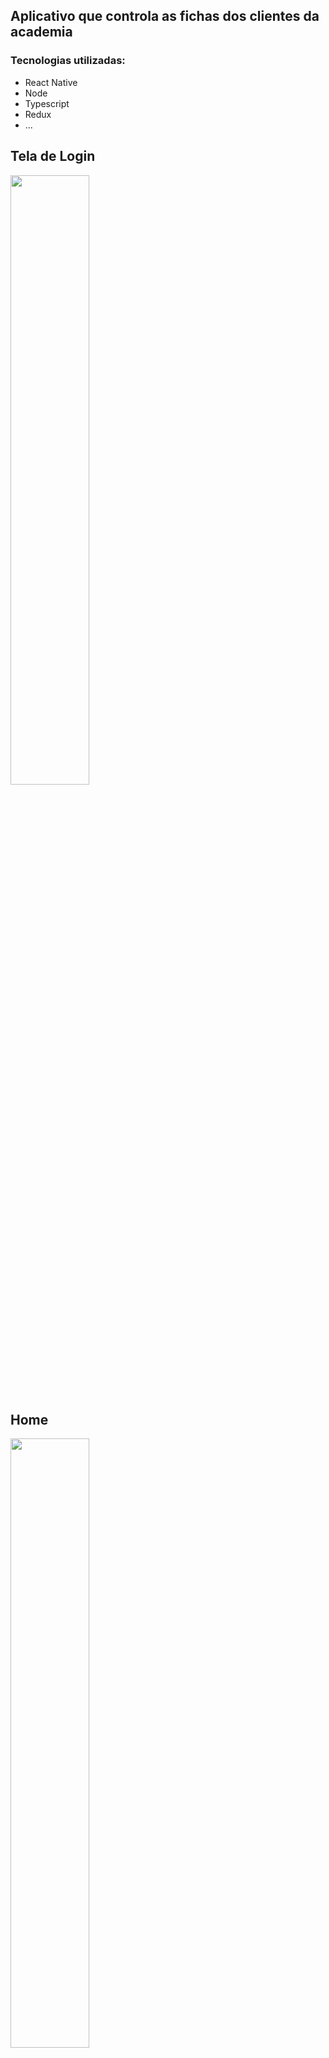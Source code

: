 ## Aplicativo que controla as fichas dos clientes da academia

### Tecnologias utilizadas:
* React Native
* Node
* Typescript
* Redux
* ...


## Tela de Login
<img src="imgs/login.png" width="50%" height="50%">

<br />

## Home
<img src="imgs/home.png" width="50%" height="50%">

<br />

## Home Menu
<img src="imgs/home_menu.png" width="50%" height="50%">

## Pesquisar
<img src="imgs/search.png" width="50%" height="50%">

## Sair
<img src="imgs/logout.png" width="50%" height="50%">

<br />

## Adicionar novo aluno
<img src="imgs/user_add.png" width="50%" height="50%">

<br />

## Home - Ações
<img src="imgs/user_actions.png" width="50%" height="50%">

<img src="imgs/user_actions_edit.png" width="50%" height="50%">

<img src="imgs/user_actions_delete.png" width="50%" height="50%">

<br />

## Editar usuário
<img src="imgs/user_edit.png" width="50%" height="50%">

<br />

## Treinos
<img src="imgs/trainings.png" width="50%" height="50%">

<br />

## Adicionar Treino
<img src="imgs/training_add.png" width="50%" height="50%">

<br />

## Treino - Ações
<img src="imgs/training_actions.png" width="50%" height="50%">

<br />

## Exercícios
<img src="imgs/exercises.png" width="50%" height="50%">

<br />

## Exercícios - Ações
<img src="imgs/exercises_actions.png" width="50%" height="50%">

<br />

## Adicionar rxercício
<img src="imgs/exercise_add.png" width="50%" height="50%">
